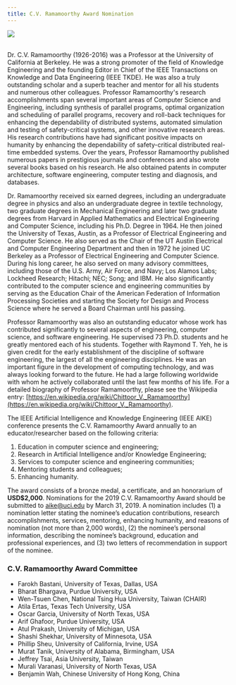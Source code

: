 ```yaml
---
title: C.V. Ramamoorthy Award Nomination
---
```


<div class="text-center">
  <img class="mx-auto rounded" src="img/ramamoorthy.png"/>
</div>
<br/>

Dr. C.V. Ramamoorthy (1926-2016) was a Professor at the University of California at Berkeley. He was a strong promoter of the field of Knowledge Engineering and the founding Editor in Chief of the IEEE Transactions on Knowledge and Data Engineering (IEEE TKDE). He was also a truly outstanding scholar and a superb teacher and mentor for all his students and numerous other colleagues. Professor Ramamoorthy's research accomplishments span several important areas of Computer Science and Engineering, including synthesis of parallel programs, optimal organization and scheduling of parallel programs, recovery and roll-back techniques for enhancing the dependability of distributed systems, automated simulation and testing of safety-critical systems, and other innovative research areas. His research contributions have had significant positive impacts on humanity by enhancing the dependability of safety-critical distributed real-time embedded systems. Over the years, Professor Ramamoorthy published numerous papers in prestigious journals and conferences and also wrote several books based on his research. He also obtained patents in computer architecture, software engineering, computer testing and diagnosis, and databases.

Dr. Ramamoorthy received six earned degrees, including an undergraduate degree in physics and also an undergraduate degree in textile technology, two graduate degrees in Mechanical Engineering and later two graduate degrees from Harvard in Applied Mathematics and Electrical Engineering and Computer Science, including his Ph.D. Degree in 1964. He then joined the University of Texas, Austin, as a Professor of Electrical Engineering and Computer Science. He also served as the Chair of the UT Austin Electrical and Computer Engineering Department and then in 1972 he joined UC Berkeley as a Professor of Electrical Engineering and Computer Science.  During his long career, he also served on many advisory committees, including those of the U.S. Army, Air Force, and Navy; Los Alamos Labs; Lockheed Research; Hitachi; NEC; Song; and IBM. He also significantly contributed to the computer science and engineering communities by serving as the Education Chair of the American Federation of Information Processing Societies and starting the Society for Design and Process Science where he served a Board Chairman until his passing.

Professor Ramamoorthy was also an outstanding educator whose work has contributed significantly to several aspects of engineering, computer science, and software engineering. He supervised 73 Ph.D. students and he greatly mentored each of his students. Together with Raymond T. Yeh, he is given credit for the early establishment of the discipline of software engineering, the largest of all the engineering disciplines. He was an important figure in the development of computing technology, and was always looking forward to the future. He had a large following worldwide with whom he actively collaborated until the last few months of his life. For a detailed biography of Professor Ramamoorthy, please see the Wikipedia entry: [https://en.wikipedia.org/wiki/Chittoor_V._Ramamoorthy](https://en.wikipedia.org/wiki/Chittoor_V._Ramamoorthy). 

The IEEE Artificial Intelligence and Knowledge Engineering (IEEE AIKE) conference presents the C.V. Ramamoorthy Award annually to an educator/researcher based on the following criteria: 
  1. Education in computer science and engineering; 
  2. Research in Artificial Intelligence and/or Knowledge Engineering; 
  3. Services to computer science and engineering communities; 
  4. Mentoring students and colleagues; 
  5. Enhancing humanity. 

The award consists of a bronze medal, a certificate, and an honorarium of **USD$2,000**.
Nominations for the 2019 C.V. Ramamoorthy Award should be submitted to aike@uci.edu by March 31, 2019. A nomination includes (1) a nomination letter stating the nominee’s education contributions, research accomplishments, services, mentoring, enhancing humanity, and reasons of nomination (not more than 2,000 words), (2) the nominee’s personal information, describing the nominee’s background, education and professional experiences, and (3) two letters of recommendation in support of the nominee.



### C.V. Ramamoorthy Award Committee
- Farokh Bastani, University of Texas, Dallas, USA 
- Bharat Bhargava, Purdue University, USA   
- Wen-Tsuen Chen, National Tsing Hua University, Taiwan (CHAIR)  
- Atila Ertas, Texas Tech University, USA
- Oscar Garcia, University of North Texas, USA  
- Arif Ghafoor, Purdue University, USA  
- Atul Prakash, University of Michigan, USA  
- Shashi Shekhar, University of Minnesota, USA  
- Phillip Sheu, University of California, Irvine, USA  
- Murat Tanik, University of Alabama, Birmingham, USA  
- Jeffrey Tsai, Asia University, Taiwan
- Murali Varanasi, University of North Texas, USA  
- Benjamin Wah, Chinese University of Hong Kong, China   


